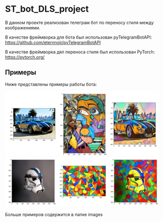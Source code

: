# ST_bot_DLS_project
В данном проекте реализован телеграм бот по переносу стиля между изображениями.

В качестве фреймворка для бота был использован pyTelegramBotAPI: https://github.com/eternnoir/pyTelegramBotAPI

В качестве фреймворка дял переноса стиля был использован PyTorch: https://pytorch.org/

## Примеры

Ниже представлены примеры работы бота:

<img src="./images/result4.PNG">

<img src="./images/result5.PNG">

Больше примеров содержится в папке images

